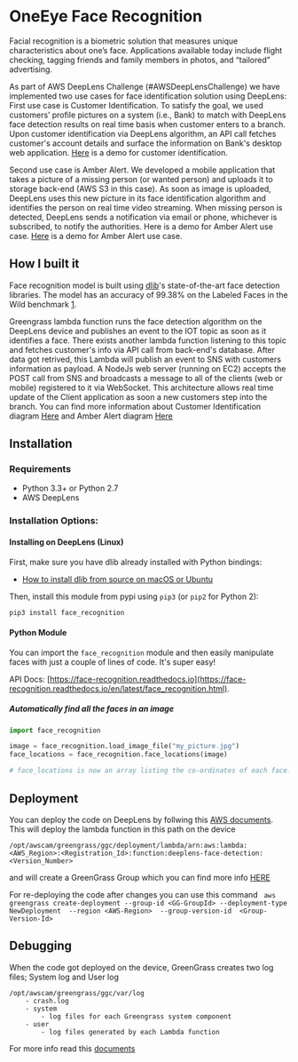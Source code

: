 # OneEye Face Recognition

Facial recognition is a biometric solution that measures unique characteristics about one’s face. Applications available today include flight checking, tagging friends and family members in photos, and “tailored” advertising.

As part of AWS DeepLens Challenge (#AWSDeepLensChallenge) we have implemented two use cases for face identification solution using DeepLens: First use case is Customer Identification. To satisfy the goal, we used customers’ profile pictures on a system (i.e., Bank) to match with DeepLens face detection results on real time basis when customer enters to a branch. Upon customer identification via DeepLens algorithm, an API call fetches customer's account details and surface the information on Bank's desktop web application. [Here](https://youtu.be/4WFmJTUzjTI) is a demo for customer identification.

Second use case is Amber Alert. We developed a mobile application that takes a picture of a missing person (or wanted person) and uploads it to storage back-end (AWS S3 in this case). As soon as image is uploaded, DeepLens uses this new picture in its face identification algorithm and identifies the person on real time video streaming. When missing person is detected, DeepLens sends a notification via email or phone, whichever is subscribed, to notify the authorities. Here is a demo for Amber Alert use case. [Here](https://youtu.be/zMAzF-suGXY) is a demo for Amber Alert use case.

## How I built it

Face recognition model is built using [dlib](http://dlib.net/)'s state-of-the-art face detection libraries. The model has an accuracy of 99.38% on the Labeled Faces in the Wild benchmark [1](https://github.com/ageitgey/face_recognition). 

Greengrass lambda function runs the face detection algorithm on the DeepLens device and publishes an event to the IOT topic as soon as it identifies a face. There exists another lambda function listening to this topic and fetches customer's info via API call from back-end's database. After data got retrived, this Lambda will publish an event to SNS with customers information as payload. A NodeJs web server (running on EC2) accepts the POST call from SNS and broadcasts a message to all of the clients (web or mobile) registered to it via WebSocket. This architecture allows real time update of the Client application as soon a new customers step into the branch. You can find more information about Customer Identification diagram [Here](https://github.com/medcv/OneEyeFaceDetection/blob/master/deeplensFaceDetection/diagrams/CustomerIdentification.jpg) and Amber Alert diagram [Here](https://github.com/medcv/OneEyeFaceDetection/blob/master/deeplensFaceDetection/diagrams/AmberAlert.jpg)

## Installation

### Requirements

  * Python 3.3+ or Python 2.7
  *  AWS DeepLens
### Installation Options:

#### Installing on DeepLens  (Linux)

First, make sure you have dlib already installed with Python bindings:

  * [How to install dlib from source on macOS or Ubuntu](https://gist.github.com/ageitgey/629d75c1baac34dfa5ca2a1928a7aeaf)

Then, install this module from pypi using `pip3` (or `pip2` for Python 2):

```bash
pip3 install face_recognition
```

#### Python Module

You can import the `face_recognition` module and then easily manipulate
faces with just a couple of lines of code. It's super easy!

API Docs: [https://face-recognition.readthedocs.io](https://face-recognition.readthedocs.io/en/latest/face_recognition.html).

##### Automatically find all the faces in an image

```python
import face_recognition

image = face_recognition.load_image_file("my_picture.jpg")
face_locations = face_recognition.face_locations(image)

# face_locations is now an array listing the co-ordinates of each face!
```

## Deployment 

You can deploy the code on DeepLens by follwing this [AWS documents](https://docs.aws.amazon.com/deeplens/latest/dg/deeplens-deploy-project.html). This will deploy the lambda function in this path on the device

 ```/opt/awscam/greengrass/ggc/deployment/lambda/arn:aws:lambda:<AWS_Region>:<Registration_Id>:function:deeplens-face-detection:<Version_Number>```

and will create a GreenGrass Group which you can find more info [HERE](https://docs.aws.amazon.com/greengrass/latest/developerguide/device-group.html)

For re-deploying the code after changes you can use this command
``` aws greengrass create-deployment --group-id <GG-GroupId> --deployment-type NewDeployment  --region <AWS-Region>  --group-version-id  <Group-Version-Id>```

## Debugging
When the code got deployed on the device, GreenGrass creates two log files; System log and User log
```
/opt/awscam/greengrass/ggc/var/log
    - crash.log
    - system
        - log files for each Greengrass system component
    - user
        - log files generated by each Lambda function
```

For more info read this [documents](https://docs.aws.amazon.com/greengrass/latest/developerguide/greengrass-logs-overview.html)


